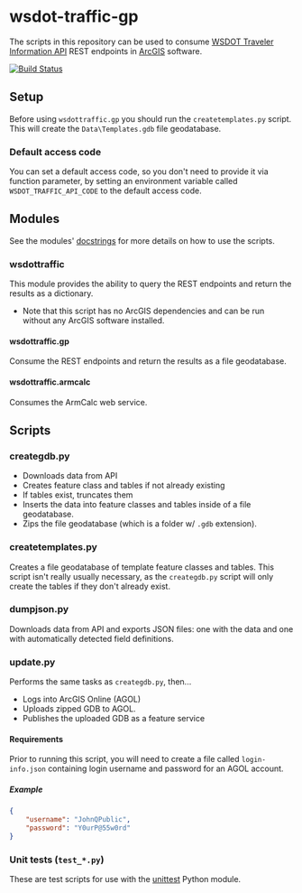 wsdot-traffic-gp
================

The scripts in this repository can be used to consume [WSDOT Traveler Information API] REST endpoints in [ArcGIS]  software.

[![Build Status](https://travis-ci.org/WSDOT-GIS/wsdot-traffic-gp.svg?branch=master)](https://travis-ci.org/WSDOT-GIS/wsdot-traffic-gp)

Setup
-----
Before using `wsdottraffic.gp` you should run the `createtemplates.py` script.  This will create the `Data\Templates.gdb` file geodatabase.

### Default access code ###
You can set a default access code, so you don't need to provide it via function parameter, by setting an environment variable called `WSDOT_TRAFFIC_API_CODE` to the default access code.

Modules
-------
See the modules' [docstrings] for more details on how to use the scripts.

### wsdottraffic ###
This module provides the ability to query the REST endpoints and return the results as a dictionary.

* Note that this script has no ArcGIS dependencies and can be run without any ArcGIS software installed.

#### wsdottraffic.gp ####
Consume the REST endpoints and return the results as a file geodatabase.

#### wsdottraffic.armcalc  ####
Consumes the ArmCalc web service.

Scripts
-------

### creategdb.py ###

* Downloads data from API
* Creates feature class and tables if not already existing
* If tables exist, truncates them
* Inserts the data into feature classes and tables inside of a file geodatabase.
* Zips the file geodatabase (which is a folder w/ `.gdb` extension).

### createtemplates.py ###

Creates a file geodatabase of template feature classes and tables. This script isn't really usually necessary, as the `creategdb.py` script will only create the tables if they don't already exist.

### dumpjson.py ###

Downloads data from API and exports JSON files: one with the data and one with automatically detected field definitions.

### update.py ###

Performs the same tasks as `creategdb.py`, then...

* Logs into ArcGIS Online (AGOL)
* Uploads zipped GDB to AGOL.
* Publishes the uploaded GDB as a feature service

#### Requirements ####

Prior to running this script, you will need to create a file called `login-info.json` containing login username and password for an AGOL account.

##### Example #####
```json
{
    "username": "JohnQPublic",
    "password": "Y0urP@55w0rd"
}
```

### Unit tests (`test_*.py`) ###

These are test scripts for use with the [unittest] Python module.

[ArcGIS]:http://resources.arcgis.com/
[docstrings]:https://en.wikipedia.org/wiki/Docstring#Python
[unittest]:https://docs.python.org/3/library/unittest.html
[WSDOT Traveler Information API]:http://www.wsdot.wa.gov/Traffic/api/